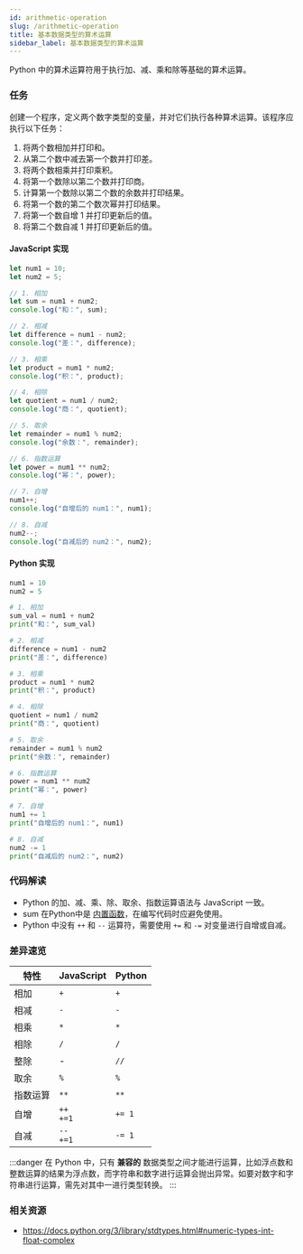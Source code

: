 ```yaml
---
id: arithmetic-operation
slug: /arithmetic-operation
title: 基本数据类型的算术运算
sidebar_label: 基本数据类型的算术运算
---
```


Python 中的算术运算符用于执行加、减、乘和除等基础的算术运算。

### 任务

创建一个程序，定义两个数字类型的变量，并对它们执行各种算术运算。该程序应执行以下任务：

1. 将两个数相加并打印和。
2. 从第二个数中减去第一个数并打印差。
3. 将两个数相乘并打印乘积。
4. 将第一个数除以第二个数并打印商。
5. 计算第一个数除以第二个数的余数并打印结果。
6. 将第一个数的第二个数次幂并打印结果。
7. 将第一个数自增 1 并打印更新后的值。
8. 将第二个数自减 1 并打印更新后的值。

#### JavaScript 实现
```javascript
let num1 = 10;
let num2 = 5;

// 1. 相加
let sum = num1 + num2;
console.log("和：", sum);

// 2. 相减
let difference = num1 - num2;
console.log("差：", difference);

// 3. 相乘
let product = num1 * num2;
console.log("积：", product);

// 4. 相除
let quotient = num1 / num2;
console.log("商：", quotient);

// 5. 取余
let remainder = num1 % num2;
console.log("余数：", remainder);

// 6. 指数运算
let power = num1 ** num2;
console.log("幂：", power);

// 7. 自增
num1++;
console.log("自增后的 num1：", num1);

// 8. 自减
num2--;
console.log("自减后的 num2：", num2);
```

#### Python 实现
```python
num1 = 10
num2 = 5

# 1. 相加
sum_val = num1 + num2
print("和：", sum_val)

# 2. 相减
difference = num1 - num2
print("差：", difference)

# 3. 相乘
product = num1 * num2
print("积：", product)

# 4. 相除
quotient = num1 / num2
print("商：", quotient)

# 5. 取余
remainder = num1 % num2
print("余数：", remainder)

# 6. 指数运算
power = num1 ** num2
print("幂：", power)

# 7. 自增
num1 += 1
print("自增后的 num1：", num1)

# 8. 自减
num2 -= 1
print("自减后的 num2：", num2)
```

### 代码解读
- Python 的加、减、乘、除、取余、指数运算语法与 JavaScript 一致。
- sum 在Python中是 [内置函数](https://docs.python.org/3/library/functions.html?highlight=sum#sum)，在编写代码时应避免使用。
- Python 中没有 `++` 和 `--` 运算符，需要使用 `+=` 和 `-=` 对变量进行自增或自减。

### 差异速览

| 特性 | JavaScript | Python |
|---------|------------|--------|
| 相加 | `+` | `+` |
| 相减 | `-` | `-` |
| 相乘 | `*` | `*` |
| 相除 | `/` | `/` |
| 整除 | - | `//` |
| 取余 | `%` | `%` |
| 指数运算 | `**` | `**` |
| 自增 | `++` <br /> `+=1` | `+= 1` |
| 自减 | `--` <br/> `+=1` | `-= 1` |

:::danger
在 Python 中，只有 **兼容的** 数据类型之间才能进行运算，比如浮点数和整数运算的结果为浮点数，而字符串和数字进行运算会抛出异常。如要对数字和字符串进行运算，需先对其中一进行类型转换。
:::

### 相关资源

- https://docs.python.org/3/library/stdtypes.html#numeric-types-int-float-complex

